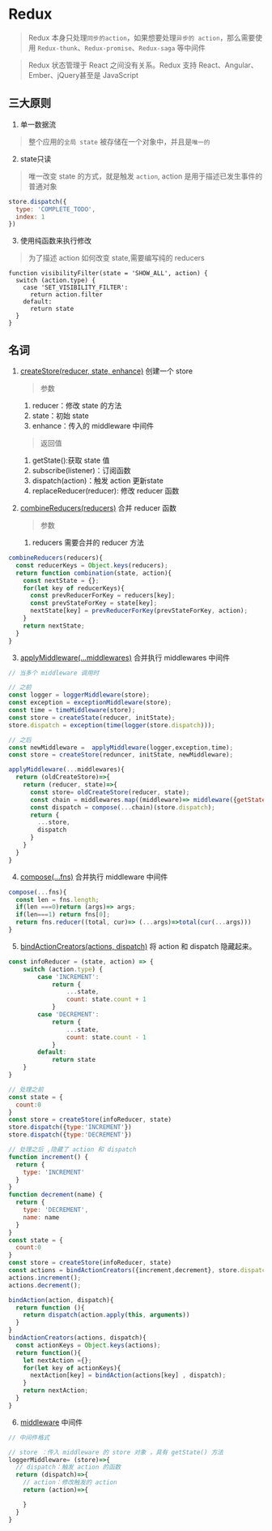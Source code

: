 # Redux

> Redux 本身只处理`同步的action`，如果想要处理`异步的 action`，那么需要使用 `Redux-thunk`、`Redux-promise`、`Redux-saga` 等中间件

> Redux 状态管理于 React 之间没有关系。Redux 支持 React、Angular、Ember、jQuery甚至是 JavaScript

## 三大原则

1. 单一数据流

  > 整个应用的`全局 state` 被存储在一个对象中，并且是`唯一的`

2. state只读

  > 唯一改变 state 的方式，就是触发 `action`, action 是用于描述已发生事件的普通对象

```js
store.dispatch({
  type: 'COMPLETE_TODO',
  index: 1
})
```

3. 使用纯函数来执行修改

> 为了描述 action 如何改变 state,需要编写纯的 reducers

```JS
function visibilityFilter(state = 'SHOW_ALL', action) {
  switch (action.type) {
    case 'SET_VISIBILITY_FILTER':
      return action.filter
    default:
      return state
  }
}
```



## 名词

1. [createStore(reducer, state, enhance)](./createStore.js) 创建一个 store

    > 参数

    1. reducer：修改 state 的方法
    2. state：初始 state
    3. enhance：传入的 middleware 中间件

    > 返回值

    1. getState():获取 state 值
    2. subscribe(listener)：订阅函数
    3. dispatch(action)：触发 action 更新state
    4. replaceReducer(reducer): 修改 reducer 函数

2. [combineReducers(reducers)](./combineReducers.js) 合并 reducer 函数

    > 参数
    1. reducers 需要合并的 reducer 方法

```js
combineReducers(reducers){
  const reducerKeys = Object.keys(reducers);
  return function combination(state, action){
    const nextState = {};
    for(let key of reducerKeys){
      const prevReducerForKey = reducers[key];
      const prevStateForKey = state[key];
      nextState[key] = prevReducerForKey(prevStateForKey, action);
    }
    return nextState;
  }
}
```

3. [applyMiddleware(...middlewares)](./applyMiddleware.js) 合并执行 middlewares 中间件

```js
// 当多个 middleware 调用时

// 之前
const logger = loggerMiddleware(store);
const exception = exceptionMiddleware(store);
const time = timeMiddleware(store);
const store = createState(reducer, initState);
store.dispatch = exception(time(logger(store.dispatch)));

// 之后
const newMiddleware =  applyMiddleware(logger,exception,time);
const store = createStore(reduncer, initState, newMiddleware);
```

```js
applyMiddleware(...middlewares){
  return (oldCreateStore)=>{
    return (reducer, state)=>{
      const store= oldCreateStore(reducer, state);
      const chain = middlewares.map((middleware)=> middleware({getState: store.getState}))
      const dispatch = compose(...chain)(store.dispatch);
      return {
        ...store,
        dispatch
      }
    }
  }
}
```

4. [compose(...fns)](./compose.js) 合并执行 middleware 中间件

```js
compose(...fns){
  const len = fns.length;
  if(len ===0)return (args)=> args;
  if(len===1) return fns[0];
  return fns.reducer((total, cur)=> (...args)=>total(cur(...args)))
}
```

5. [bindActionCreators(actions, dispatch)](./bindActionCreators.js) 将 action 和 dispatch 隐藏起来。

```js
const infoReducer = (state, action) => {
    switch (action.type) {
        case 'INCREMENT':
            return {
                ...state,
                count: state.count + 1
            }
        case 'DECREMENT':
            return {
                ...state,
                count: state.count - 1
            }
        default:
            return state
    }
}

// 处理之前
const state = {
  count:0
}
const store = createStore(infoReducer, state)
store.dispatch({type:'INCREMENT'})
store.dispatch({type:'DECREMENT'})

// 处理之后 ,隐藏了 action 和 dispatch
function increment() {
  return {
    type: 'INCREMENT'
  }
}
function decrement(name) {
  return {
    type: 'DECREMENT',
    name: name
  }
}
const state = {
  count:0
}
const store = createStore(infoReducer, state)
const actions = bindActionCreators({increment,decrement}, store.dispatch);
actions.increment();
actions.decrement();
```

```js
bindAction(action, dispatch){
  return function (){
    return dispatch(action.apply(this, arguments))
  }
}
bindActionCreators(actions, dispatch){
  const actionKeys = Object.keys(actions);
  return function(){
    let nextAction ={};
    for(let key of actionKeys){
      nextAction[key] = bindAction(actions[key] , dispatch);
    }
    return nextAction;
  }
}
```

6. [middleware](./middlewares/loggerMiddleware.js) 中间件

```js
// 中间件格式

// store ：传入 middleware 的 store 对象 ，具有 getState() 方法
loggerMiddleware= (store)=>{
  // dispatch：触发 action 的函数
  return (dispatch)=>{
    // action：修改触发的 action
    return (action)=>{

    }
  }
}
```